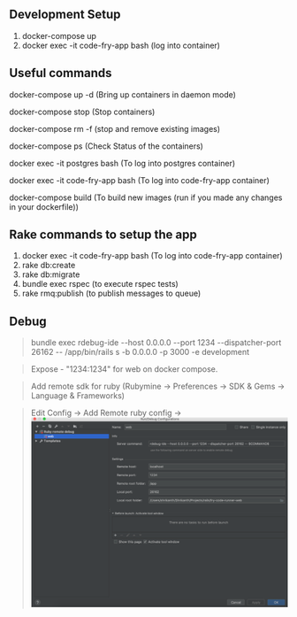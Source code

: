 ## Development Setup

1. docker-compose up
2. docker exec -it code-fry-app bash (log into container)


## Useful commands

docker-compose up -d (Bring up containers in daemon mode)

docker-compose stop (Stop containers)

docker-compose rm -f (stop and remove existing images)

docker-compose ps (Check Status of the containers)

docker exec -it postgres bash (To log into postgres container)

docker exec -it code-fry-app bash (To log into code-fry-app container)

docker-compose build (To build new images (run if you made any changes in your dockerfile))


## Rake commands to setup the app

1. docker exec -it code-fry-app bash (To log into code-fry-app container)
2. rake db:create
3. rake db:migrate
4. bundle exec rspec (to execute rspec tests)
5. rake rmq:publish (to publish messages to queue)

## Debug

> bundle exec rdebug-ide --host 0.0.0.0 --port 1234 --dispatcher-port 26162 -- /app/bin/rails s -b 0.0.0.0 -p 3000 -e development

> Expose   - "1234:1234" for web on docker compose.

> Add remote sdk for ruby (Rubymine -> Preferences -> SDK & Gems -> Language & Frameworks)

> Edit Config -> Add Remote ruby config -> ![Run Config Image](readme/images/remote_debug_config.png)